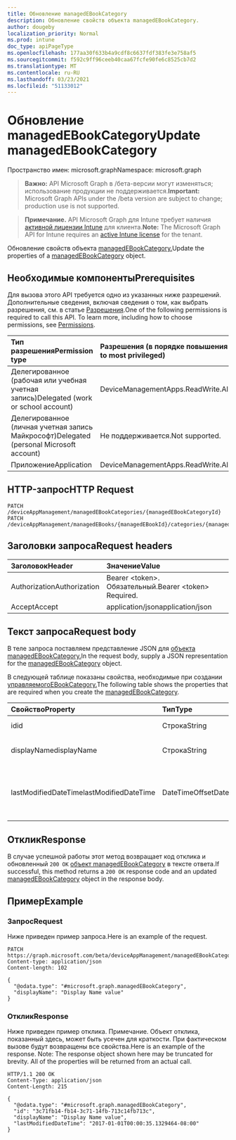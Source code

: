 ```yaml
---
title: Обновление managedEBookCategory
description: Обновление свойств объекта managedEBookCategory.
author: dougeby
localization_priority: Normal
ms.prod: intune
doc_type: apiPageType
ms.openlocfilehash: 177aa30f633b4a9cdf8c6637fdf383fe3e758af5
ms.sourcegitcommit: f592c9ff96ceeb40caa67fcfe90fe6c8525cb7d2
ms.translationtype: MT
ms.contentlocale: ru-RU
ms.lasthandoff: 03/23/2021
ms.locfileid: "51133012"
---
```

# <a name="update-managedebookcategory"></a><span data-ttu-id="1c9da-103">Обновление managedEBookCategory</span><span class="sxs-lookup"><span data-stu-id="1c9da-103">Update managedEBookCategory</span></span>

<span data-ttu-id="1c9da-104">Пространство имен: microsoft.graph</span><span class="sxs-lookup"><span data-stu-id="1c9da-104">Namespace: microsoft.graph</span></span>

> <span data-ttu-id="1c9da-105">**Важно:** API Microsoft Graph в /бета-версии могут изменяться; использование продукции не поддерживается.</span><span class="sxs-lookup"><span data-stu-id="1c9da-105">**Important:** Microsoft Graph APIs under the /beta version are subject to change; production use is not supported.</span></span>

> <span data-ttu-id="1c9da-106">**Примечание.** API Microsoft Graph для Intune требует наличия [активной лицензии Intune](https://go.microsoft.com/fwlink/?linkid=839381) для клиента.</span><span class="sxs-lookup"><span data-stu-id="1c9da-106">**Note:** The Microsoft Graph API for Intune requires an [active Intune license](https://go.microsoft.com/fwlink/?linkid=839381) for the tenant.</span></span>

<span data-ttu-id="1c9da-107">Обновление свойств объекта [managedEBookCategory.](../resources/intune-books-managedebookcategory.md)</span><span class="sxs-lookup"><span data-stu-id="1c9da-107">Update the properties of a [managedEBookCategory](../resources/intune-books-managedebookcategory.md) object.</span></span>

## <a name="prerequisites"></a><span data-ttu-id="1c9da-108">Необходимые компоненты</span><span class="sxs-lookup"><span data-stu-id="1c9da-108">Prerequisites</span></span>
<span data-ttu-id="1c9da-p101">Для вызова этого API требуется одно из указанных ниже разрешений. Дополнительные сведения, включая сведения о том, как выбрать разрешения, см. в статье [Разрешения](/graph/permissions-reference).</span><span class="sxs-lookup"><span data-stu-id="1c9da-p101">One of the following permissions is required to call this API. To learn more, including how to choose permissions, see [Permissions](/graph/permissions-reference).</span></span>

|<span data-ttu-id="1c9da-111">Тип разрешения</span><span class="sxs-lookup"><span data-stu-id="1c9da-111">Permission type</span></span>|<span data-ttu-id="1c9da-112">Разрешения (в порядке повышения привилегий)</span><span class="sxs-lookup"><span data-stu-id="1c9da-112">Permissions (from least to most privileged)</span></span>|
|:---|:---|
|<span data-ttu-id="1c9da-113">Делегированное (рабочая или учебная учетная запись)</span><span class="sxs-lookup"><span data-stu-id="1c9da-113">Delegated (work or school account)</span></span>|<span data-ttu-id="1c9da-114">DeviceManagementApps.ReadWrite.All</span><span class="sxs-lookup"><span data-stu-id="1c9da-114">DeviceManagementApps.ReadWrite.All</span></span>|
|<span data-ttu-id="1c9da-115">Делегированное (личная учетная запись Майкрософт)</span><span class="sxs-lookup"><span data-stu-id="1c9da-115">Delegated (personal Microsoft account)</span></span>|<span data-ttu-id="1c9da-116">Не поддерживается.</span><span class="sxs-lookup"><span data-stu-id="1c9da-116">Not supported.</span></span>|
|<span data-ttu-id="1c9da-117">Приложение</span><span class="sxs-lookup"><span data-stu-id="1c9da-117">Application</span></span>|<span data-ttu-id="1c9da-118">DeviceManagementApps.ReadWrite.All</span><span class="sxs-lookup"><span data-stu-id="1c9da-118">DeviceManagementApps.ReadWrite.All</span></span>|

## <a name="http-request"></a><span data-ttu-id="1c9da-119">HTTP-запрос</span><span class="sxs-lookup"><span data-stu-id="1c9da-119">HTTP Request</span></span>
<!-- {
  "blockType": "ignored"
}
-->
``` http
PATCH /deviceAppManagement/managedEBookCategories/{managedEBookCategoryId}
PATCH /deviceAppManagement/managedEBooks/{managedEBookId}/categories/{managedEBookCategoryId}
```

## <a name="request-headers"></a><span data-ttu-id="1c9da-120">Заголовки запроса</span><span class="sxs-lookup"><span data-stu-id="1c9da-120">Request headers</span></span>
|<span data-ttu-id="1c9da-121">Заголовок</span><span class="sxs-lookup"><span data-stu-id="1c9da-121">Header</span></span>|<span data-ttu-id="1c9da-122">Значение</span><span class="sxs-lookup"><span data-stu-id="1c9da-122">Value</span></span>|
|:---|:---|
|<span data-ttu-id="1c9da-123">Authorization</span><span class="sxs-lookup"><span data-stu-id="1c9da-123">Authorization</span></span>|<span data-ttu-id="1c9da-124">Bearer &lt;token&gt;. Обязательный.</span><span class="sxs-lookup"><span data-stu-id="1c9da-124">Bearer &lt;token&gt; Required.</span></span>|
|<span data-ttu-id="1c9da-125">Accept</span><span class="sxs-lookup"><span data-stu-id="1c9da-125">Accept</span></span>|<span data-ttu-id="1c9da-126">application/json</span><span class="sxs-lookup"><span data-stu-id="1c9da-126">application/json</span></span>|

## <a name="request-body"></a><span data-ttu-id="1c9da-127">Текст запроса</span><span class="sxs-lookup"><span data-stu-id="1c9da-127">Request body</span></span>
<span data-ttu-id="1c9da-128">В теле запроса поставляем представление JSON для [объекта managedEBookCategory.](../resources/intune-books-managedebookcategory.md)</span><span class="sxs-lookup"><span data-stu-id="1c9da-128">In the request body, supply a JSON representation for the [managedEBookCategory](../resources/intune-books-managedebookcategory.md) object.</span></span>

<span data-ttu-id="1c9da-129">В следующей таблице показаны свойства, необходимые при создании [управляемогоEBookCategory.](../resources/intune-books-managedebookcategory.md)</span><span class="sxs-lookup"><span data-stu-id="1c9da-129">The following table shows the properties that are required when you create the [managedEBookCategory](../resources/intune-books-managedebookcategory.md).</span></span>

|<span data-ttu-id="1c9da-130">Свойство</span><span class="sxs-lookup"><span data-stu-id="1c9da-130">Property</span></span>|<span data-ttu-id="1c9da-131">Тип</span><span class="sxs-lookup"><span data-stu-id="1c9da-131">Type</span></span>|<span data-ttu-id="1c9da-132">Описание</span><span class="sxs-lookup"><span data-stu-id="1c9da-132">Description</span></span>|
|:---|:---|:---|
|<span data-ttu-id="1c9da-133">id</span><span class="sxs-lookup"><span data-stu-id="1c9da-133">id</span></span>|<span data-ttu-id="1c9da-134">Строка</span><span class="sxs-lookup"><span data-stu-id="1c9da-134">String</span></span>|<span data-ttu-id="1c9da-135">Ключ объекта.</span><span class="sxs-lookup"><span data-stu-id="1c9da-135">The key of the entity.</span></span>|
|<span data-ttu-id="1c9da-136">displayName</span><span class="sxs-lookup"><span data-stu-id="1c9da-136">displayName</span></span>|<span data-ttu-id="1c9da-137">Строка</span><span class="sxs-lookup"><span data-stu-id="1c9da-137">String</span></span>|<span data-ttu-id="1c9da-138">Имя категории электронных книг.</span><span class="sxs-lookup"><span data-stu-id="1c9da-138">The name of the eBook category.</span></span>|
|<span data-ttu-id="1c9da-139">lastModifiedDateTime</span><span class="sxs-lookup"><span data-stu-id="1c9da-139">lastModifiedDateTime</span></span>|<span data-ttu-id="1c9da-140">DateTimeOffset</span><span class="sxs-lookup"><span data-stu-id="1c9da-140">DateTimeOffset</span></span>|<span data-ttu-id="1c9da-141">Дата и время последнего изменения managedEBookCategory.</span><span class="sxs-lookup"><span data-stu-id="1c9da-141">The date and time the ManagedEBookCategory was last modified.</span></span>|



## <a name="response"></a><span data-ttu-id="1c9da-142">Отклик</span><span class="sxs-lookup"><span data-stu-id="1c9da-142">Response</span></span>
<span data-ttu-id="1c9da-143">В случае успешной работы этот метод возвращает код отклика и обновленный `200 OK` [объект managedEBookCategory](../resources/intune-books-managedebookcategory.md) в тексте ответа.</span><span class="sxs-lookup"><span data-stu-id="1c9da-143">If successful, this method returns a `200 OK` response code and an updated [managedEBookCategory](../resources/intune-books-managedebookcategory.md) object in the response body.</span></span>

## <a name="example"></a><span data-ttu-id="1c9da-144">Пример</span><span class="sxs-lookup"><span data-stu-id="1c9da-144">Example</span></span>

### <a name="request"></a><span data-ttu-id="1c9da-145">Запрос</span><span class="sxs-lookup"><span data-stu-id="1c9da-145">Request</span></span>
<span data-ttu-id="1c9da-146">Ниже приведен пример запроса.</span><span class="sxs-lookup"><span data-stu-id="1c9da-146">Here is an example of the request.</span></span>
``` http
PATCH https://graph.microsoft.com/beta/deviceAppManagement/managedEBookCategories/{managedEBookCategoryId}
Content-type: application/json
Content-length: 102

{
  "@odata.type": "#microsoft.graph.managedEBookCategory",
  "displayName": "Display Name value"
}
```

### <a name="response"></a><span data-ttu-id="1c9da-147">Отклик</span><span class="sxs-lookup"><span data-stu-id="1c9da-147">Response</span></span>
<span data-ttu-id="1c9da-p102">Ниже приведен пример отклика. Примечание. Объект отклика, показанный здесь, может быть усечен для краткости. При фактическом вызове будут возвращены все свойства.</span><span class="sxs-lookup"><span data-stu-id="1c9da-p102">Here is an example of the response. Note: The response object shown here may be truncated for brevity. All of the properties will be returned from an actual call.</span></span>
``` http
HTTP/1.1 200 OK
Content-Type: application/json
Content-Length: 215

{
  "@odata.type": "#microsoft.graph.managedEBookCategory",
  "id": "3c71fb14-fb14-3c71-14fb-713c14fb713c",
  "displayName": "Display Name value",
  "lastModifiedDateTime": "2017-01-01T00:00:35.1329464-08:00"
}
```




